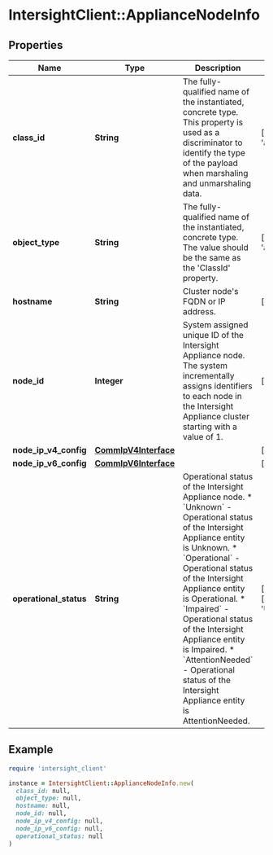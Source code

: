 # IntersightClient::ApplianceNodeInfo

## Properties

| Name | Type | Description | Notes |
| ---- | ---- | ----------- | ----- |
| **class_id** | **String** | The fully-qualified name of the instantiated, concrete type. This property is used as a discriminator to identify the type of the payload when marshaling and unmarshaling data. | [default to &#39;appliance.NodeInfo&#39;] |
| **object_type** | **String** | The fully-qualified name of the instantiated, concrete type. The value should be the same as the &#39;ClassId&#39; property. | [default to &#39;appliance.NodeInfo&#39;] |
| **hostname** | **String** | Cluster node&#39;s FQDN or IP address. | [optional][readonly] |
| **node_id** | **Integer** | System assigned unique ID of the Intersight Appliance node. The system incrementally assigns identifiers to each node in the Intersight Appliance cluster starting with a value of 1. | [optional][readonly] |
| **node_ip_v4_config** | [**CommIpV4Interface**](CommIpV4Interface.md) |  | [optional] |
| **node_ip_v6_config** | [**CommIpV6Interface**](CommIpV6Interface.md) |  | [optional] |
| **operational_status** | **String** | Operational status of the Intersight Appliance node. * &#x60;Unknown&#x60; - Operational status of the Intersight Appliance entity is Unknown. * &#x60;Operational&#x60; - Operational status of the Intersight Appliance entity is Operational. * &#x60;Impaired&#x60; - Operational status of the Intersight Appliance entity is Impaired. * &#x60;AttentionNeeded&#x60; - Operational status of the Intersight Appliance entity is AttentionNeeded. | [optional][readonly][default to &#39;Unknown&#39;] |

## Example

```ruby
require 'intersight_client'

instance = IntersightClient::ApplianceNodeInfo.new(
  class_id: null,
  object_type: null,
  hostname: null,
  node_id: null,
  node_ip_v4_config: null,
  node_ip_v6_config: null,
  operational_status: null
)
```

